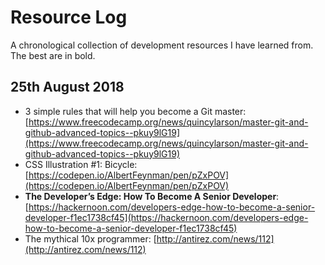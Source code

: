 # Resource Log
A chronological collection of development resources I have learned from. The best are in bold.

## 25th August 2018
 - 3 simple rules that will help you become a Git master: [https://www.freecodecamp.org/news/quincylarson/master-git-and-github-advanced-topics--pkuy9lG19](https://www.freecodecamp.org/news/quincylarson/master-git-and-github-advanced-topics--pkuy9lG19)
 - CSS Illustration #1: Bicycle: [https://codepen.io/AlbertFeynman/pen/pZxPOV](https://codepen.io/AlbertFeynman/pen/pZxPOV)
 - **The Developer’s Edge: How To Become A Senior Developer**: [https://hackernoon.com/developers-edge-how-to-become-a-senior-developer-f1ec1738cf45](https://hackernoon.com/developers-edge-how-to-become-a-senior-developer-f1ec1738cf45)
 - The mythical 10x programmer: [http://antirez.com/news/112](http://antirez.com/news/112)
